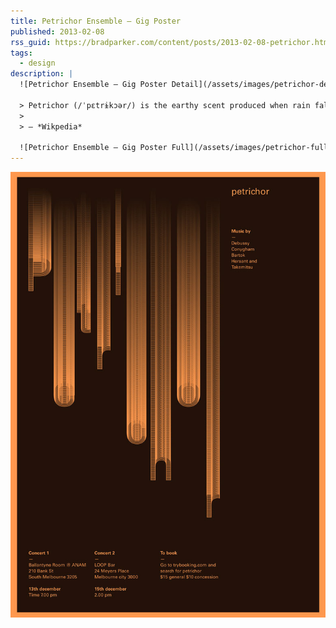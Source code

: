 ```yaml
---
title: Petrichor Ensemble — Gig Poster
published: 2013-02-08
rss_guid: https://bradparker.com/content/posts/2013-02-08-petrichor.html
tags:
  - design
description: |
  ![Petrichor Ensemble — Gig Poster Detail](/assets/images/petrichor-detail-small.webp)

  > Petrichor (/ˈpɛtrɨkɔər/) is the earthy scent produced when rain falls on dry soil. The word is constructed from Greek, petra, meaning ‘stone’, + ichor, the fluid that flows in the veins of the gods in Greek mythology.
  >
  > — *Wikpedia*

  ![Petrichor Ensemble — Gig Poster Full](/assets/images/petrichor-full-small.webp)
---
```


![Petrichor Ensemble — Gig Poster Full](/assets/images/petrichor-full.jpg)
